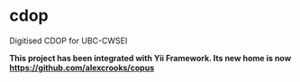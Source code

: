 cdop
====

Digitised CDOP for UBC-CWSEI

**This project has been integrated with Yii Framework. Its new home is now https://github.com/alexcrooks/copus**
